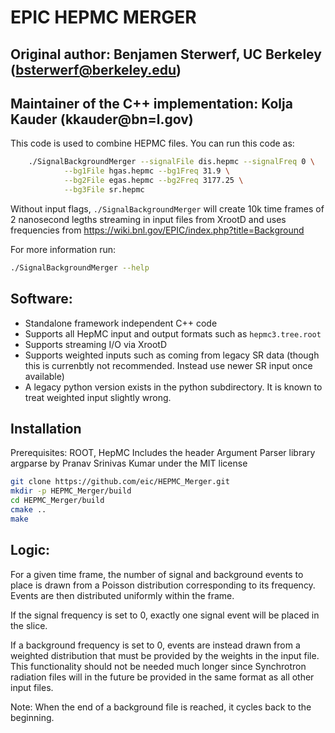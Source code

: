 # EPIC HEPMC MERGER
## Original author: Benjamen Sterwerf, UC Berkeley (bsterwerf@berkeley.edu)
## Maintainer of the C++ implementation: Kolja Kauder (kkauder@bn=l.gov)
This code is used to combine HEPMC files. You can run this code as:

```bash
    ./SignalBackgroundMerger --signalFile dis.hepmc --signalFreq 0 \
            --bg1File hgas.hepmc --bg1Freq 31.9 \
            --bg2File egas.hepmc --bg2Freq 3177.25 \
            --bg3File sr.hepmc
```

Without input flags, `./SignalBackgroundMerger` will create 10k time frames of 2 nanosecond legths streaming in input files from XrootD and uses frequencies from https://wiki.bnl.gov/EPIC/index.php?title=Background

For more information run:

```bash
./SignalBackgroundMerger --help
```

 ## Software:
- Standalone framework independent C++ code
- Supports all HepMC input and output formats such as `hepmc3.tree.root`
- Supports streaming I/O via XrootD
- Supports weighted inputs such as coming from legacy SR data (though this is currenbtly not recommended. Instead use newer SR input once available)
- A legacy python version exists in the python subdirectory. It is known to treat weighted input slightly wrong.

## Installation
Prerequisites: ROOT, HepMC
Includes the header Argument Parser library argparse by Pranav Srinivas Kumar under the MIT license

```bash
git clone https://github.com/eic/HEPMC_Merger.git
mkdir -p HEPMC_Merger/build
cd HEPMC_Merger/build
cmake ..
make
```


<!-- Preinstalled versions are available in [ATHENA containers](https://doc.athena-eic.org/en/latest/overview/containers.html).  -->


## Logic:
For a given time frame, the number of signal and background events to place is drawn from a Poisson distribution corresponding to its frequency. Events are then distributed uniformly within the frame. 

If the signal frequency is set to 0, exactly one signal event will be placed in the slice.

If a background frequency is set to 0, events are instead drawn from a weighted distribution that must be provided by the weights in the input file. This functionality should not be needed much longer since Synchrotron radiation files will in the future be provided in the same format as all other input files.

Note: When the end of a background file is reached, it cycles back to the beginning. 


